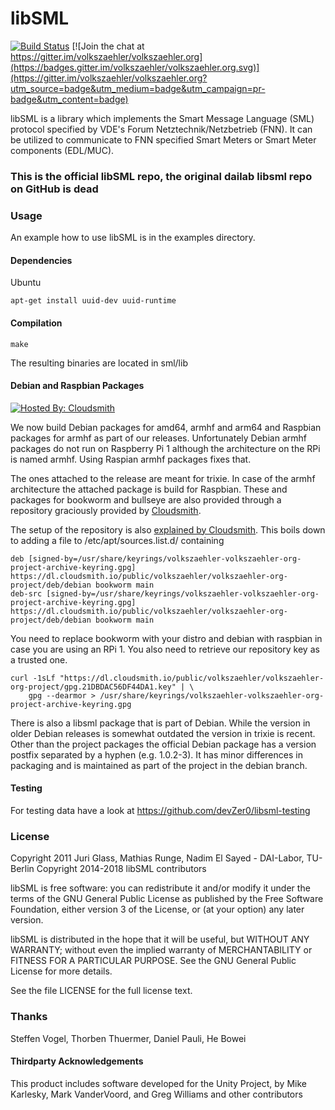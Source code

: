 # libSML

[![Build Status](https://travis-ci.org/volkszaehler/libsml.svg?branch=master)](https://travis-ci.org/volkszaehler/libsml)
[![Join the chat at https://gitter.im/volkszaehler/volkszaehler.org](https://badges.gitter.im/volkszaehler/volkszaehler.org.svg)](https://gitter.im/volkszaehler/volkszaehler.org?utm_source=badge&utm_medium=badge&utm_campaign=pr-badge&utm_content=badge)

libSML is a library which implements the Smart Message Language (SML) protocol specified by VDE's Forum Netztechnik/Netzbetrieb (FNN).
It can be utilized to communicate to FNN specified Smart Meters or Smart Meter components (EDL/MUC).

### This is the official libSML repo, the original dailab libsml repo on GitHub is dead 

### Usage
An example how to use libSML is in the examples directory.

#### Dependencies
Ubuntu

	apt-get install uuid-dev uuid-runtime

#### Compilation
 
	make

The resulting binaries are located in sml/lib

#### Debian and Raspbian Packages

[![Hosted By: Cloudsmith](https://img.shields.io/badge/OSS%20hosting%20by-cloudsmith-blue?logo=cloudsmith&style=flat-square)](https://cloudsmith.com)

We now build Debian packages for amd64, armhf and arm64 and Raspbian packages 
for armhf as part of our releases. Unfortunately Debian armhf packages do not 
run on Raspberry Pi 1 although the architecture on the RPi is named armhf. 
Using Raspian armhf packages fixes that.

The ones attached to the release are meant for trixie. In case of the armhf
architecture the attached package is build for Raspbian. These and packages for
bookworm and bullseye are also provided through a repository graciously provided
by [Cloudsmith](https://cloudsmith.com).

The setup of the repository is also 
[explained by Cloudsmith](https://cloudsmith.io/~volkszaehler/repos/volkszaehler-org-project/setup/#formats-deb).
This boils down to adding a file to /etc/apt/sources.list.d/ containing
```
deb [signed-by=/usr/share/keyrings/volkszaehler-volkszaehler-org-project-archive-keyring.gpg] https://dl.cloudsmith.io/public/volkszaehler/volkszaehler-org-project/deb/debian bookworm main
deb-src [signed-by=/usr/share/keyrings/volkszaehler-volkszaehler-org-project-archive-keyring.gpg] https://dl.cloudsmith.io/public/volkszaehler/volkszaehler-org-project/deb/debian bookworm main
```
You need to replace bookworm with your distro and debian with raspbian in case
you are using an RPi 1. You also need to retrieve our repository key as a 
trusted one. 
```
curl -1sLf "https://dl.cloudsmith.io/public/volkszaehler/volkszaehler-org-project/gpg.21DBDAC56DF44DA1.key" | \
	gpg --dearmor > /usr/share/keyrings/volkszaehler-volkszaehler-org-project-archive-keyring.gpg
```

There is also a libsml package that is part of Debian. While the version in
older Debian releases is somewhat outdated the version in trixie is recent. 
Other than the project packages the official Debian package has a version 
postfix separated by a hyphen (e.g. 1.0.2-3). It has minor differences in 
packaging and is maintained as part of the project in the debian branch.

#### Testing
For testing data have a look at https://github.com/devZer0/libsml-testing

### License
Copyright 2011 Juri Glass, Mathias Runge, Nadim El Sayed - DAI-Labor, TU-Berlin
Copyright 2014-2018 libSML contributors

libSML is free software: you can redistribute it and/or modify
it under the terms of the GNU General Public License as published by
the Free Software Foundation, either version 3 of the License, or
(at your option) any later version.

libSML is distributed in the hope that it will be useful,
but WITHOUT ANY WARRANTY; without even the implied warranty of
MERCHANTABILITY or FITNESS FOR A PARTICULAR PURPOSE.  See the
GNU General Public License for more details.

See the file LICENSE for the full license text.

### Thanks
Steffen Vogel, Thorben Thuermer, Daniel Pauli, He Bowei

#### Thirdparty Acknowledgements
This product includes software developed for the Unity Project, by Mike Karlesky, Mark VanderVoord, and Greg Williams and other contributors

